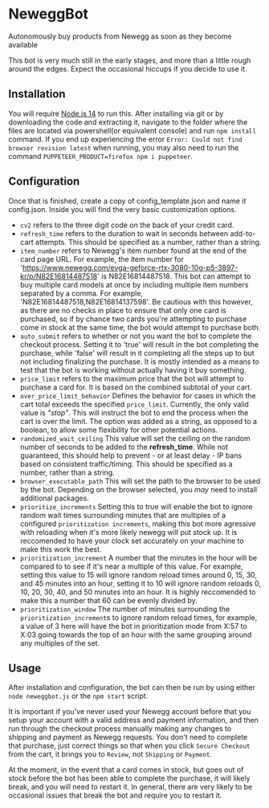 # NeweggBot
Autonomously buy products from Newegg as soon as they become available

This bot is very much still in the early stages, and more than a little rough around the edges.  Expect the occasional hiccups if you decide to use it.

## Installation
You will require [Node.js 14](https://nodejs.org/en/) to run this.
After installing via git or by downloading the code and extracting it, navigate to the folder where the files are located via powershell(or equivalent console) and run `npm install` command.  If you end up experiencing the error `Error: Could not find browser revision latest` when running, you may also need to run the command `PUPPETEER_PRODUCT=firefox npm i puppeteer`.


## Configuration
Once that is finished, create a copy of config_template.json and name it config.json.  Inside you will find the very basic customization options.  
- `cv2` refers to the three digit code on the back of your credit card.  
- `refresh_time` refers to the duration to wait in seconds between add-to-cart attempts. This should be specified as a number, rather than a string.
- `item_number` refers to Newegg's item number found at the end of the card page URL.  For example, the item number for 'https://www.newegg.com/evga-geforce-rtx-3080-10g-p5-3897-kr/p/N82E16814487518' is N82E16814487518.  This bot can attempt to buy multiple card models at once by including multiple item numbers separated by a comma.  For example, 'N82E16814487518,N82E16814137598'.  Be cautious with this however, as there are no checks in place to ensure that only one card is purchased, so if by chance two cards you're attempting to purchase come in stock at the same time, the bot would attempt to purchase both.    
- `auto_submit` refers to whether or not you want the bot to complete the checkout process.  Setting it to 'true' will result in the bot completing the purchase, while 'false' will result in it completing all the steps up to but not including finalizing the purchase.  It is mostly intended as a means to test that the bot is working without actually having it buy something.
- `price_limit` refers to the maximum price that the bot will attempt to purchase a card for.  It is based on the combined subtotal of your cart. 
- `over_price_limit_behavior` Defines the behavior for cases in which the cart total exceeds the specified `price_limit`. Currently, the only valid value is *"stop"*. This will instruct the bot to end the process when the cart is over the limit. The option was added as a string, as opposed to a boolean, to allow some flexibility for  other potential actions. 
- `randomized_wait_ceiling` This value will set the ceiling on the random number of seconds to be added to the **refresh_time**. While not guaranteed, this should help to prevent - or at least delay - IP bans based on consistent traffic/timing. This should be specified as a number, rather than a string.
- `browser_executable_path` This will set the path to the browser to be used by the bot. Depending on the browser selected, you *may* need to install additional packages.
- `prioritize_increments` Setting this to true will enable the bot to ignore random wait times surrounding minutes that are multiples of a configured `prioritization increments`, making this bot more agressive with reloading when it's more likely newegg will put stock up. It is reccomended to have your clock set accurately on your machine to make this work the best.
- `prioritization_increment` A number that the minutes in the hour will be compared to to see if it's near a multiple of this value. For example, setting this value to 15 will ignore random reload times around 0, 15, 30, and 45 minutes into an hour, setting it to 10 will ignore random reloads 0, 10, 20, 30, 40, and 50 minutes into an hour. It is highly reccomended to make this a number that 60 can be evenly divided by.
- `prioritization_window` The number of minutes surrounding the `prioritization_increment`s to ignore random reload times, for example, a value of 3 here will have the bot in prioritization mode from X:57 to X:03 going towards the top of an hour with the same grouping around any multiples of the set.

## Usage
After installation and configuration, the bot can then be run by using either `node neweggbot.js` or the `npm start` script. 

It is important if you've never used your Newegg account before that you setup your account with a valid address and payment information, and then run through the checkout process manually making any changes to shipping and payment as Newegg requests.  You don't need to complete that purchase, just correct things so that when you click `Secure Checkout` from the cart, it brings you to `Review`, not `Shipping` or `Payment`.

At the moment, in the event that a card comes in stock, but goes out of stock before the bot has been able to complete the purchase, it will likely break, and you will need to restart it.  In general, there are very likely to be occasional issues that break the bot and require you to restart it.

